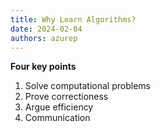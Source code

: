 ```yaml
---
title: Why Learn Algorithms?
date: 2024-02-04
authors: azurep
---
```


**Four key points**
1. Solve computational problems
2. Prove correctioness
3. Argue efficiency
4. Communication